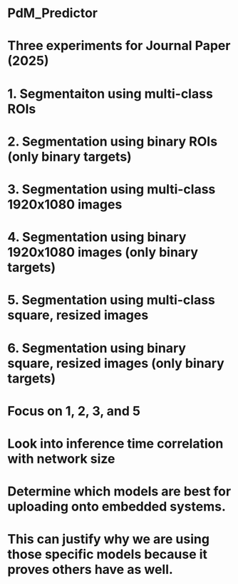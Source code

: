 # PdM_Predictor

# Three experiments for Journal Paper (2025)

# 1. Segmentaiton using multi-class ROIs
# 2. Segmentation using binary ROIs (only binary targets)

# 3. Segmentation using multi-class 1920x1080 images
# 4. Segmentation using binary 1920x1080 images (only binary targets)

# 5. Segmentation using multi-class square, resized images
# 6. Segmentation using binary square, resized images (only binary targets)

# Focus on 1, 2, 3, and 5





# Look into inference time correlation with network size

# Determine which models are best for uploading onto embedded systems.
# This can justify why we are using those specific models because it proves others have as well.











